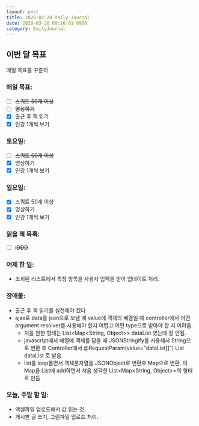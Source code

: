 ```yaml
---
layout: post
title: 2020-03-20 Daily Journal
date: 2020-03-20 09:16:01 0900
category: DailyJournal
---
```


## 이번 달 목표
매일 목표를 꾸준히

### 매일 목표:
- [ ] ~~스쿼트 50개 이상~~
- [ ] ~~명상하기~~
- [x] 출근 후 책 읽기
- [x] 인강 1개씩 보기

### 토요일:
- [ ] ~~스쿼트 50개 이상~~
- [x] 명상하기
- [x] 인강 1개씩 보기

### 일요일:
- [x] 스쿼트 50개 이상
- [x] 명상하기
- [x] 인강 1개씩 보기

### 읽을 책 목록:
- [ ] ~~iDDD~~

### 어제 한 일:
* 조회된 리스트에서 특정 항목을 사용자 입력을 받아 업데이트 처리.

### 장애물:
* 출근 후 책 읽기를 실천해야 겠다.
* ajax로 data를 json으로 보낼 때 value에 객체의 배열일 때 controller에서 어떤 argument resolver를 사용해야 할지 어렵고 어떤 type으로 받아야 할 지 어려움.
  * 처음 원한 형태는 List<Map<String, Object>> dataList 였는데 잘 안됨.
  * javascript에서 배열에 객체를 담을 때 JSONStringify를 사용해서 String으로 변환 후 Controller에서 @RequestParam(value="dataList[]") List<String> dataList 로 받음.
  * list를 loop돌면서 객체문자열을 JSONObject로 변환후 Map으로 변환. 이 Map을 List<Map>에 add하면서 처음 생각한 List<Map<String, Object>>의 형태로 만듬

### 오늘, 주말 할 일:
* 엑셀파일 업로드해서 값 읽는 것.
* 게시판 글 쓰기, 그림파일 업로드 처리.